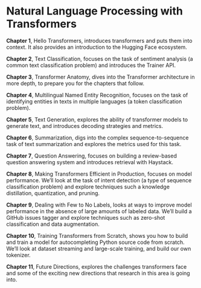 # Natural Language Processing with Transformers

**Chapter 1**, Hello Transformers, introduces transformers and puts them into context. It also provides an introduction to the Hugging Face ecosystem.

**Chapter 2**, Text Classification, focuses on the task of sentiment analysis (a common text classification problem) and introduces the Trainer API.

**Chapter 3**, Transformer Anatomy, dives into the Transformer architecture in more depth, to prepare you for the chapters that follow.

**Chapter 4**, Multilingual Named Entity Recognition, focuses on the task of identifying entities in texts in multiple languages (a token classification problem).

**Chapter 5**, Text Generation, explores the ability of transformer models to generate text, and introduces decoding strategies and metrics.

**Chapter 6**, Summarization, digs into the complex sequence-to-sequence task of text summarization and explores the metrics used for this task.

**Chapter 7**, Question Answering, focuses on building a review-based question answering system and introduces retrieval with Haystack.

**Chapter 8**, Making Transformers Efficient in Production, focuses on model performance. We’ll look at the task of intent detection (a type of sequence classification problem) and explore techniques such a knowledge distillation, quantization, and pruning.

**Chapter 9**, Dealing with Few to No Labels, looks at ways to improve model performance in the absence of large amounts of labeled data. We’ll build a GitHub issues tagger and explore techniques such as zero-shot classification and data augmentation.

**Chapter 10**, Training Transformers from Scratch, shows you how to build and train a model for autocompleting Python source code from scratch. We’ll look at dataset streaming and large-scale training, and build our own tokenizer.

**Chapter 11**, Future Directions, explores the challenges transformers face and some of the exciting new directions that research in this area is going into.
